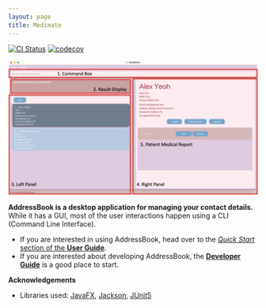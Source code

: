 ```yaml
---
layout: page
title: Medimate
---
```


[![CI Status](https://github.com/AY2223S2-CS2103T-W11-4/tp/workflows/Java%20CI/badge.svg)](https://github.com/AY2223S2-CS2103T-W11-4/tp/actions)
[![codecov](https://codecov.io/gh/AY2223S2-CS2103T-W11-4/tp/branch/master/graph/badge.svg)](https://app.codecov.io/gh/AY2223S2-CS2103T-W11-4/tp)

![Ui](images/userGuide/Ui.png)

**AddressBook is a desktop application for managing your contact details.** While it has a GUI, most of the user interactions happen using a CLI (Command Line Interface).

* If you are interested in using AddressBook, head over to the [_Quick Start_ section of the **User Guide**](UserGuide.html#quick-start).
* If you are interested about developing AddressBook, the [**Developer Guide**](DeveloperGuide.html) is a good place to start.


**Acknowledgements**

* Libraries used: [JavaFX](https://openjfx.io/), [Jackson](https://github.com/FasterXML/jackson), [JUnit5](https://github.com/junit-team/junit5)
